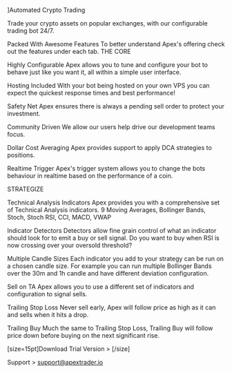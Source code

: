 ]Automated Crypto Trading



Trade your crypto assets on popular exchanges, with our configurable trading bot 24/7.


Packed With Awesome Features
To better understand Apex's offering check out the features under each tab.
THE CORE

Highly Configurable
Apex allows you to tune and configure your bot to behave just like you want it, all within a simple user interface.

Hosting Included
With your bot being hosted on your own VPS you can expect the quickest response times and best performance!

Safety Net
Apex ensures there is always a pending sell order to protect your investment.

Community Driven
We allow our users help drive our development teams focus.

Dollar Cost Averaging
Apex provides support to apply DCA strategies to positions.

Realtime Trigger
Apex's trigger system allows you to change the bots behaviour in realtime based on the performance of a coin.

STRATEGIZE



Technical Analysis Indicators
Apex provides you with a comprehensive set of Technical Analysis indicators. 9 Moving Averages, Bollinger Bands, Stoch, Stoch RSI, CCI, MACD, VWAP

Indicator Detectors
Detectors allow fine grain control of what an indicator should look for to emit a buy or sell signal. Do you want to buy when RSI is now crossing over your oversold threshold?

Multiple Candle Sizes
Each indicator you add to your strategy can be run on a chosen candle size. For example you can run multiple Bollinger Bands over the 30m and 1h candle and have different deviation configuration.

Sell on TA
Apex allows you to use a different set of indicators and configuration to signal sells.

Trailing Stop Loss
Never sell early, Apex will follow price as high as it can and sells when it hits a drop.

Trailing Buy
Much the same to Trailing Stop Loss, Trailing Buy will follow price down before buying on the next significant rise.

[size=15pt]Download Trial Version > [/size] 


Support > support@apextrader.io
